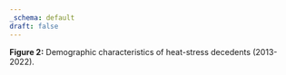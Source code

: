 ```yaml
---
_schema: default
draft: false
---
```

**Figure 2:** Demographic characteristics of heat-stress decedents (2013-2022).

<div style="min-height:764px"><script type="text/javascript" defer src="https://datawrapper.dwcdn.net/aYeif/embed.js?v=1" charset="utf-8"></script><noscript><img src="https://datawrapper.dwcdn.net/aYeif/full.png" alt="" /></noscript></div>
